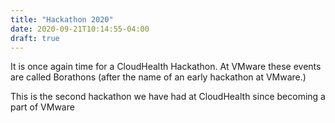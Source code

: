 ```yaml
---
title: "Hackathon 2020"
date: 2020-09-21T10:14:55-04:00
draft: true
---
```


It is once again time for a CloudHealth Hackathon. At VMware
these events are called Borathons (after the name of an
early hackathon at VMware.)

This is the second hackathon we have had at CloudHealth since
becoming a part of VMware
